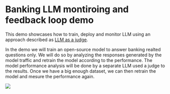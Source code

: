 # Banking LLM montiroing and feedback loop demo

This demo showcases how to train, deploy and monitor LLM using an approach described as [LLM as a judge](https://www.confident-ai.com/blog/why-llm-as-a-judge-is-the-best-llm-evaluation-method).

In the demo we will train an open-source model to answer banking realted questions only. We will do so by analyzing the responses generated by the model traffic and retrain the model according to the performance. The model performance analysis will be done by a separate LLM used a judge to the results. Once we have a big enough dataset, we can then retrain the model and mesure the performance again.

<img src="./images/feedback_loop.png"/>